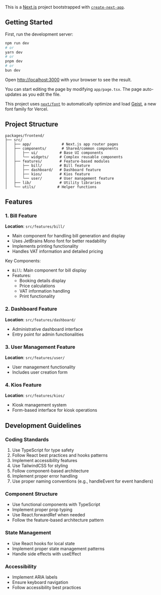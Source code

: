 This is a [Next.js](https://nextjs.org) project bootstrapped with [`create-next-app`](https://nextjs.org/docs/app/api-reference/cli/create-next-app).

## Getting Started

First, run the development server:

```bash
npm run dev
# or
yarn dev
# or
pnpm dev
# or
bun dev
```

Open [http://localhost:3000](http://localhost:3000) with your browser to see the result.

You can start editing the page by modifying `app/page.tsx`. The page auto-updates as you edit the file.

This project uses [`next/font`](https://nextjs.org/docs/app/building-your-application/optimizing/fonts) to automatically optimize and load [Geist](https://vercel.com/font), a new font family for Vercel.

## Project Structure

```
packages/frontend/
├── src/
│   ├── app/              # Next.js app router pages
│   ├── components/       # Shared/common components
│   │   ├── ui/          # Base UI components
│   │   └── widgets/     # Complex reusable components
│   ├── features/        # Feature-based modules
│   │   ├── bill/        # Bill feature
│   │   ├── dashboard/   # Dashboard feature
│   │   ├── kios/        # Kios feature
│   │   └── user/        # User management feature
│   ├── lib/             # Utility libraries
│   └── utils/          # Helper functions
```

## Features

### 1. Bill Feature

**Location**: `src/features/bill/`

- Main component for handling bill generation and display
- Uses JetBrains Mono font for better readability
- Implements printing functionality
- Handles VAT information and detailed pricing

Key Components:

- `Bill`: Main component for bill display
- Features:
  - Booking details display
  - Price calculations
  - VAT information handling
  - Print functionality

### 2. Dashboard Feature

**Location**: `src/features/dashboard/`

- Administrative dashboard interface
- Entry point for admin functionalities

### 3. User Management Feature

**Location**: `src/features/user/`

- User management functionality
- Includes user creation form

### 4. Kios Feature

**Location**: `src/features/kios/`

- Kiosk management system
- Form-based interface for kiosk operations

## Development Guidelines

### Coding Standards

1. Use TypeScript for type safety
2. Follow React best practices and hooks patterns
3. Implement accessibility features
4. Use TailwindCSS for styling
5. Follow component-based architecture
6. Implement proper error handling
7. Use proper naming conventions (e.g., handleEvent for event handlers)

### Component Structure

- Use functional components with TypeScript
- Implement proper prop typing
- Use React.forwardRef when needed
- Follow the feature-based architecture pattern

### State Management

- Use React hooks for local state
- Implement proper state management patterns
- Handle side effects with useEffect

### Accessibility

- Implement ARIA labels
- Ensure keyboard navigation
- Follow accessibility best practices
